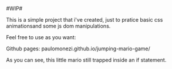 #WIP#

This is a simple project that i've created, just to pratice basic css animationsand some js dom manipulations.

Feel free to use as you want:

Github pages: paulomonezi.github.io/jumping-mario-game/

As you can see, this little mario still trapped inside an if statement.
